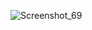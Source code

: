
![Screenshot_69](https://user-images.githubusercontent.com/92430927/177038566-82e943c1-ecf5-412d-a8a8-ae9e2963cea3.png)

<!--
**Smokinglirare/Smokinglirare** is a ✨ _special_ ✨ repository because its `README.md` (this file) appears on your GitHub profile.

Here are some ideas to get you started:

- 🔭 I’m currently working on ...
- 🌱 I’m currently learning ...
- 👯 I’m looking to collaborate on ...
- 🤔 I’m looking for help with ...
- 💬 Ask me about ...
- 📫 How to reach me: ...
- 😄 Pronouns: ...
- ⚡ Fun fact: ...
-->
